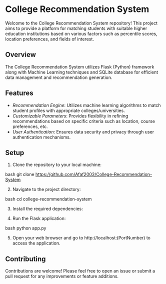 # College Recommendation System

Welcome to the College Recommendation System repository! This project aims to provide a platform for matching students with suitable higher education institutions based on various factors such as percentile scores, location preferences, and fields of interest.

## Overview

The College Recommendation System utilizes Flask (Python) framework along with Machine Learning techniques and SQLite database for efficient data management and recommendation generation.

## Features

- *Recommendation Engine*: Utilizes machine learning algorithms to match student profiles with appropriate colleges/universities.
- *Customizable Parameters*: Provides flexibility in refining recommendations based on specific criteria such as location, course preferences, etc.
- *User Authentication*: Ensures data security and privacy through user authentication mechanisms.

## Setup

1. Clone the repository to your local machine:

bash
git clone https://github.com/Afaf2003/College-Recommendation-System


2. Navigate to the project directory:

bash
cd college-recommendation-system


3. Install the required dependencies:


4. Run the Flask application:

bash
python app.py


5. Open your web browser and go to http://localhost:(PortNumber) to access the application.



## Contributing

Contributions are welcome! Please feel free to open an issue or submit a pull request for any improvements or feature additions.
